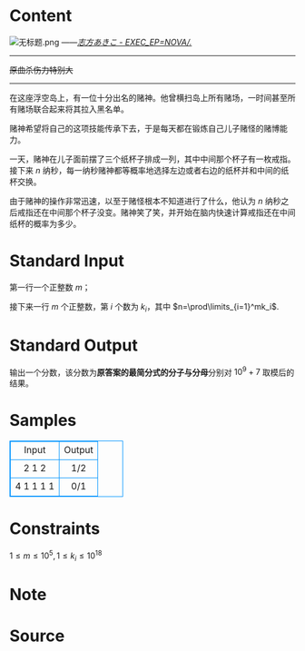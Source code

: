 
# Content

![无标题.png](/source/lutece/nyamo/img/aHR0cHM6Ly9pLmxvbGkubmV0LzIwMjAvMDYvMTMvVHljaW5sV0I3ZFk2eGVxLnBuZw==.png)
——[*志方あきこ - EXEC_EP=NOVA/.*](https://music.163.com/#/song?id=4940450)

---
~~原曲杀伤力特别大~~

---

在这座浮空岛上，有一位十分出名的赌神。他曾横扫岛上所有赌场，一时间甚至所有赌场联合起来将其拉入黑名单。

赌神希望将自己的这项技能传承下去，于是每天都在锻炼自己儿子赌怪的赌博能力。

一天，赌神在儿子面前摆了三个纸杯子排成一列，其中中间那个杯子有一枚戒指。接下来 $n$ 纳秒，每一纳秒赌神都等概率地选择左边或者右边的纸杯并和中间的纸杯交换。

由于赌神的操作非常迅速，以至于赌怪根本不知道进行了什么，他认为 $n$ 纳秒之后戒指还在中间那个杯子没变。赌神笑了笑，并开始在脑内快速计算戒指还在中间纸杯的概率为多少。

# Standard Input

第一行一个正整数 $m$；

接下来一行 $m$ 个正整数，第 $i$ 个数为 $k_i$，其中 $n=\prod\limits_{i=1}^mk_i$.

# Standard Output

输出一个分数，该分数为**原答案的最简分式的分子与分母**分别对 $10^9+7$ 取模后的结果。

# Samples

<style>
        table,table tr th, table tr td { border:1px solid #0094ff; }
        table { width: 200px; min-height: 25px; line-height: 25px; text-align: center; border-collapse: collapse;}   
    </style>
<table>
	<tr>
		<td>Input</td>
		<td>Output</td>
	</tr>
<tr><td>2
1 2</td><td>1/2</td></tr><tr><td>4
1 1 1 1</td><td>0/1</td></tr></table>


# Constraints

$1\le m \le 10^5,1\le k_i \le 10^{18}$

# Note



# Source


